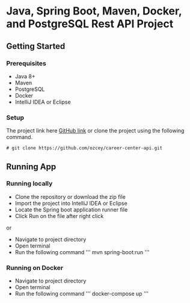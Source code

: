 # Java, Spring Boot, Maven, Docker, and PostgreSQL Rest API Project


## Getting Started


### Prerequisites

- Java 8+
- Maven
- PostgreSQL 
- Docker
- IntelliJ IDEA or Eclipse

### Setup


The project link here [GitHub link](https://github.com/ozcey/career-center-api.git) or  clone the project using the following command. 


```
# git clone https://github.com/ozcey/career-center-api.git
```


## Running App
### Running locally
* Clone the repository or download the zip file
* Import the project into IntelliJ IDEA or Eclipse
* Locate the Spring boot application runner file
* Click Run on the file after right click 

or
* Navigate to project directory
* Open terminal
* Run the following command
'''
mvn spring-boot:run
'''


### Running on Docker
* Navigate to project directory
* Open terminal
* Run the following command
'''
docker-compose up
'''
